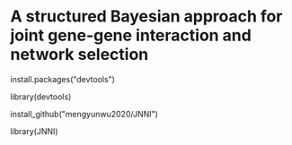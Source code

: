 # A structured Bayesian approach for joint gene-gene interaction and network selection

install.packages("devtools")

library(devtools)

install_github("mengyunwu2020/JNNI")

library(JNNI)
